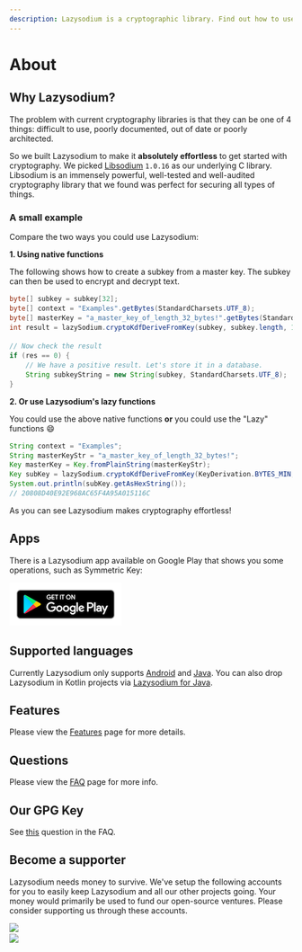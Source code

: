 ```yaml
---
description: Lazysodium is a cryptographic library. Find out how to use it on this page.
---
```


# About

## Why Lazysodium?

The problem with current cryptography libraries is that they can be one of 4 things: difficult to use, poorly documented, out of date or poorly architected.

So we built Lazysodium to make it **absolutely effortless** to get started with cryptography. We picked [Libsodium](https://github.com/jedisct1/libsodium) `1.0.16` as our underlying C library. Libsodium is an immensely powerful, well-tested and well-audited cryptography library that we found was perfect for securing all types of things.

### A small example

Compare the two ways you could use Lazysodium:

**1. Using native functions**

The following shows how to create a subkey from a master key. The subkey can then be used to encrypt and decrypt text.

```java
byte[] subkey = subkey[32];
byte[] context = "Examples".getBytes(StandardCharsets.UTF_8);
byte[] masterKey = "a_master_key_of_length_32_bytes!".getBytes(StandardCharsets.UTF_8);
int result = lazySodium.cryptoKdfDeriveFromKey(subkey, subkey.length, 1L, context, masterKey);

// Now check the result
if (res == 0) {
    // We have a positive result. Let's store it in a database.
    String subkeyString = new String(subkey, StandardCharsets.UTF_8);
}
```

**2. Or use Lazysodium's lazy functions**

You could use the above native functions **or** you could use the "Lazy" functions 😄

```java
String context = "Examples";
String masterKeyStr = "a_master_key_of_length_32_bytes!";
Key masterKey = Key.fromPlainString(masterKeyStr);
Key subKey = lazySodium.cryptoKdfDeriveFromKey(KeyDerivation.BYTES_MIN, 1L, context, masterKey);
System.out.println(subKey.getAsHexString());
// 20808D40E92E968AC65F4A95A015116C
```

As you can see Lazysodium makes cryptography effortless!

## Apps

There is a Lazysodium app available on Google Play that shows you some operations, such as Symmetric Key:

![Download Lazysodium](.gitbook/assets/google-play-badge.png)

## Supported languages

Currently Lazysodium only supports [Android](https://github.com/terl/lazysodium-android) and [Java](https://github.com/terl/lazysodium-java). You can also drop Lazysodium in Kotlin projects via [Lazysodium for Java](https://github.com/terl/lazysodium-java).

## Features

Please view the [Features](features.md) page for more details.

## Questions

Please view the [FAQ](faq.md) page for more info.

## Our GPG Key

See [this](faq.md#how-do-i-verify-a-file-through-gpg) question in the FAQ.

## Become a supporter

Lazysodium needs money to survive. We've setup the following accounts for you to easily keep Lazysodium and all our other projects going. Your money would primarily be used to fund our open-source ventures. Please consider supporting us through these accounts.

[![](https://filedn.com/lssh2fV92SE8dRT5CWJvvSy/patron_button.png)](https://www.patreon.com/terlacious)   
 [![](https://filedn.com/lssh2fV92SE8dRT5CWJvvSy/liberapay.png)](https://liberapay.com/terlacious/)

